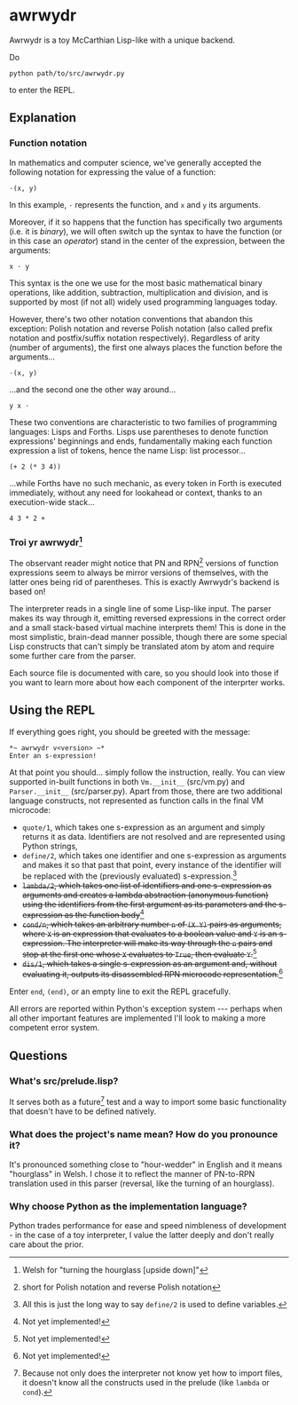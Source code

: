 # awrwydr
Awrwydr is a toy McCarthian Lisp-like with a unique backend.

Do
```
python path/to/src/awrwydr.py
```
to enter the REPL.

## Explanation
### Function notation
In mathematics and computer science, we've generally accepted the following notation for expressing the value of a function:
```
·(x, y)
```
In this example, `·` represents the function, and `x` and `y` its arguments.

Moreover, if it so happens that the function has specifically two arguments (i.e. it is *binary*), we will often switch up the syntax to have the function (or in this case an *operator*) stand in the center of the expression, between the arguments:
```
x · y
```
This syntax is the one we use for the most basic mathematical binary operations, like addition, subtraction, multiplication and division, and is supported by most (if not all) widely used programming languages today.

However, there's two other notation conventions that abandon this exception: Polish notation and reverse Polish notation (also called prefix notation and postfix/suffix notation respectively). Regardless of arity (number of arguments), the first one always places the function before the arguments...
```
·(x, y)
```
...and the second one the other way around...
```
y x ·
```
These two conventions are characteristic to two families of programming languages: Lisps and Forths. Lisps use parentheses to denote function expressions' beginnings and ends, fundamentally making each function expression a list of tokens, hence the name Lisp: list processor...
```
(+ 2 (* 3 4))
```
...while Forths have no such mechanic, as every token in Forth is executed immediately, without any need for lookahead or context, thanks to an execution-wide stack...
```
4 3 * 2 +
```

### Troi yr awrwydr[^1]
The observant reader might notice that PN and RPN[^2] versions of function expressions seem to always be mirror versions of themselves, with the latter ones being rid of parentheses. This is exactly Awrwydr's backend is based on!

The interpreter reads in a single line of some Lisp-like input. The parser makes its way through it, emitting reversed expressions in the correct order and a small stack-based virtual machine interprets them! This is done in the most simplistic, brain-dead manner possible, though there are some special Lisp constructs that can't simply be translated atom by atom and require some further care from the parser.

Each source file is documented with care, so you should look into those if you want to learn more about how each component of the interprter works. 

## Using the REPL
If everything goes right, you should be greeted with the message:
```
*~ awrwydr v<version> ~*
Enter an s-expression!
```
At that point you should... simply follow the instruction, really. You can view supported in-built functions in both `Vm.__init__` (src/vm.py) and `Parser.__init__` (src/parser.py). Apart from those, there are two additional language constructs, not represented as function calls in the final VM microcode:
- `quote/1`, which takes one s-expression as an argument and simply returns it as data. Identifiers are not resolved and are represented using Python strings,
- `define/2`, which takes one identifier and one s-expression as arguments and makes it so that past that point, every instance of the identifier will be replaced with the (previously evaluated) s-expression.[^3]
- ~~`lambda/2`, which takes one list of identifiers and one s-expression as arguments and creates a lambda abstraction (anonymous function) using the identifiers from the first argument as its parameters and the s-expression as the function body~~[^4]
- ~~`cond/n`, which takes an arbitrary number `n` of `(X Y)` pairs as arguments, where `X` is an expression that evaluates to a boolean value and `Y` is an s-expression. The interpreter will make its way through the `n` pairs and stop at the first one whose `X` evaluates to `True`, then evaluate `Y`.~~[^4]
- ~~`dis/1`, which takes a single s-expression as an argument and, without evaluating it, outputs its disassembled RPN microcode representation.~~[^4]

Enter `end`, `(end)`, or an empty line to exit the REPL gracefully.

All errors are reported within Python's exception system --- perhaps when all other important features are implemented I'll look to making a more competent error system.

## Questions
### What's src/prelude.lisp?
It serves both as a future[^5] test and a way to import some basic functionality that doesn't have to be defined natively.
### What does the project's name mean? How do you pronounce it?
It's pronounced something close to "hour-wedder" in English and it means "hourglass" in Welsh. I chose it to reflect the manner of PN-to-RPN translation used in this parser (reversal, like the turning of an hourglass).
### Why choose Python as the implementation language?
Python trades performance for ease and speed nimbleness of development - in the case of a toy interpreter, I value the latter deeply and don't really care about the prior.

[^1]: Welsh for "turning the hourglass \[upside down\]"
[^2]: short for Polish notation and reverse Polish notation
[^3]: All this is just the long way to say `define/2` is used to define variables.
[^4]: Not yet implemented!
[^5]: Because not only does the interpreter not know yet how to import files, it doesn't know all the constructs used in the prelude (like `lambda` or `cond`).